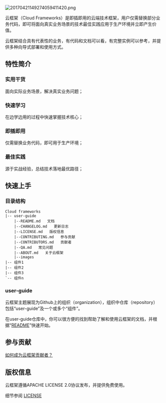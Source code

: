 ![20170421149274059411420.png](http://oe5ahutux.bkt.clouddn.com/20170421149274059411420.png)

云框架（Cloud Frameworks）是即插即用的云端技术框架，用户仅需替换部分业务代码，即可将面向真实业务场景的技术最佳实践应用于生产环境并立即产生价值。

云框架结合具有代表性的业务，有代码和文档可以看，有完整实例可以参考，并提供多种向导式部署和使用方式。

## 特性简介

### 实用干货

面向实际业务场景，解决真实业务问题；

### 快速学习

在边学边用的过程中快速掌握技术核心；

### 即插即用

仅需替换业务代码，即可用于生产环境；

### 最佳实践

源于实战经验，总结技术落地最优路径；

## 快速上手

### 目录结构

```
Cloud frameworks
|-- user-guide
    |--README.md   文档
    |--CHANGELOG.md   更新日志
    |--LICENSE.md   版权信息
    |--CONTRIBUTING.md   参与贡献
    |--CONTRIBUTORS.md   贡献者
    |--QA.md   常见问题
    |--ABOUT.md   关于云框架
    |--images
|-- 组件1
|-- 组件2
|-- 组件3
`-- 组件n      
```

### user-guide

云框架主题展现为Github上的组织（organization），组织中仓库（repository）包括“user-guide”及一个或多个“组件”。

在user-guide仓库中，你可以很方便的找到帮助了解和使用云框架的文档，并根据“[README](README.md)”快速开始。

## 参与贡献

[如何成为云框架贡献者？](CONTRIBUTING.md)

## 版权信息

云框架遵循APACHE LICENSE 2.0协议发布，并提供免费使用。

细节参阅 [LICENSE](LICENSE.md)
